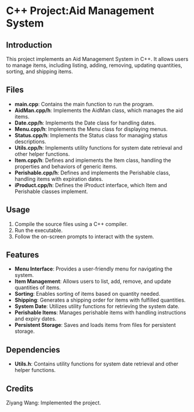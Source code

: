 # C++ Project:Aid Management System

## Introduction
This project implements an Aid Management System in C++. It allows users to manage items, including listing, adding, removing, updating quantities, sorting, and shipping items.

## Files
- **main.cpp**: Contains the main function to run the program.
- **AidMan.cpp/h**: Implements the AidMan class, which manages the aid items.
- **Date.cpp/h**: Implements the Date class for handling dates.
- **Menu.cpp/h**: Implements the Menu class for displaying menus.
- **Status.cpp/h**: Implements the Status class for managing status descriptions.
- **Utils.cpp/h**: Implements utility functions for system date retrieval and other helper functions.
- **Item.cpp/h**: Defines and implements the Item class, handling the properties and behaviors of generic items.
- **Perishable.cpp/h**: Defines and implements the Perishable class, handling items with expiration dates.
- **iProduct.cpp/h**: Defines the iProduct interface, which Item and Perishable classes implement.

## Usage
1. Compile the source files using a C++ compiler.
2. Run the executable.
3. Follow the on-screen prompts to interact with the system.

## Features
- **Menu Interface**: Provides a user-friendly menu for navigating the system.
- **Item Management**: Allows users to list, add, remove, and update quantities of items.
- **Sorting**: Enables sorting of items based on quantity needed.
- **Shipping**: Generates a shipping order for items with fulfilled quantities.
- **System Date**: Utilizes utility functions for retrieving the system date.
- **Perishable Items**: Manages perishable items with handling instructions and expiry dates.
- **Persistent Storage**: Saves and loads items from files for persistent storage.

## Dependencies
- **Utils.h**: Contains utility functions for system date retrieval and other helper functions.

## Credits
Ziyang Wang: Implemented the project.
